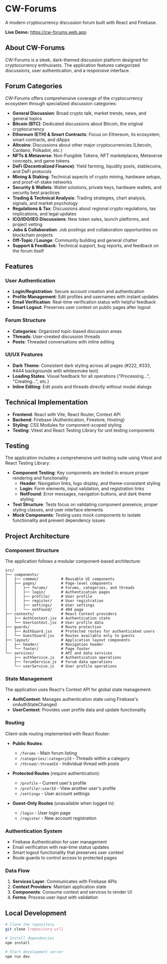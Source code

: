 # CW-Forums

A modern cryptocurrency discussion forum built with React and Firebase.

**Live Demo:** <a href="https://cw-forums.web.app" target="_blank">https://cw-forums.web.app</a>

## About CW-Forums

CW-Forums is a sleek, dark-themed discussion platform designed for cryptocurrency enthusiasts. The application features categorized discussions, user authentication, and a responsive interface.

## Forum Categories

CW-Forums offers comprehensive coverage of the cryptocurrency ecosystem through specialized discussion categories:

- **General Discussion**: Broad crypto talk, market trends, news, and general topics
- **Bitcoin (BTC)**: Dedicated discussions about Bitcoin, the original cryptocurrency
- **Ethereum (ETH) & Smart Contracts**: Focus on Ethereum, its ecosystem, smart contracts, and dApps
- **Altcoins**: Discussions about other major cryptocurrencies (Litecoin, Cardano, Polkadot, etc.)
- **NFTs & Metaverse**: Non-Fungible Tokens, NFT marketplaces, Metaverse concepts, and game tokens
- **DeFi (Decentralized Finance)**: Yield farming, liquidity pools, stablecoins, and DeFi protocols
- **Mining & Staking**: Technical aspects of crypto mining, hardware setups, and proof-of-stake networks
- **Security & Wallets**: Wallet solutions, private keys, hardware wallets, and security best practices
- **Trading & Technical Analysis**: Trading strategies, chart analysis, signals, and market psychology
- **Regulations & Tax**: Discussions about regional crypto regulations, tax implications, and legal updates
- **ICO/IDO/IEO Discussions**: New token sales, launch platforms, and project vetting
- **Jobs & Collaboration**: Job postings and collaboration opportunities on blockchain projects
- **Off-Topic / Lounge**: Community building and general chatter
- **Support & Feedback**: Technical support, bug reports, and feedback on the forum itself

## Features

### User Authentication
- **Login/Registration**: Secure account creation and authentication
- **Profile Management**: Edit profiles and usernames with instant updates
- **Email Verification**: Real-time verification status with helpful feedback
- **Smart Logout**: Preserves user context on public pages after logout

### Forum Structure
- **Categories**: Organized topic-based discussion areas
- **Threads**: User-created discussion threads
- **Posts**: Threaded conversations with inline editing

### UI/UX Features
- **Dark Theme**: Consistent dark styling across all pages (#222, #333, #444 backgrounds with whitesmoke text)
- **Loading States**: Visual feedback for all operations ("Processing...", "Creating...", etc.)
- **Inline Editing**: Edit posts and threads directly without modal dialogs

## Technical Implementation

- **Frontend**: React with Vite, React Router, Context API
- **Backend**: Firebase (Authentication, Firestore, Hosting)
- **Styling**: CSS Modules for component-scoped styling
- **Testing**: Vitest and React Testing Library for unit testing components

## Testing

The application includes a comprehensive unit testing suite using Vitest and React Testing Library:

- **Component Testing**: Key components are tested to ensure proper rendering and functionality
  - **Header**: Navigation links, logo display, and theme-consistent styling
  - **Login**: Form elements, input validation, and registration links
  - **NotFound**: Error messages, navigation buttons, and dark theme styling
- **Test Structure**: Tests focus on validating component presence, proper styling classes, and user interface elements
- **Mock Components**: Testing uses mock components to isolate functionality and prevent dependency issues

## Project Architecture

### Component Structure

The application follows a modular component-based architecture:

```
src/
├── components/
│   ├── common/          # Reusable UI components
│   ├── pages/           # Page-level components
│   │   ├── forums/      # Forums, categories, and threads
│   │   ├── login/       # Authentication pages
│   │   ├── profile/     # User profile
│   │   ├── register/    # User registration
│   │   ├── settings/    # User settings
│   │   └── notFound/    # 404 page
├── contexts/            # React Context providers
│   ├── AuthContext.jsx  # Authentication state
│   └── UserContext.jsx  # User profile data
├── guards/              # Route protection
│   ├── AuthGuard.jsx    # Protected routes for authenticated users
│   └── GuestGuard.jsx   # Routes available only to guests
├── layout/              # Application layout components
│   ├── header/          # Navigation header
│   └── footer/          # Page footer
└── services/            # API and data services
    ├── authService.js   # Authentication operations
    ├── forumService.js  # Forum data operations
    └── userService.js   # User profile operations
```

### State Management

The application uses React's Context API for global state management:

- **AuthContext**: Manages authentication state using Firebase's onAuthStateChanged
- **UserContext**: Provides user profile data and update functionality

### Routing

Client-side routing implemented with React Router:

- **Public Routes**: 
  - `/forums` - Main forum listing
  - `/categories/:categoryId` - Threads within a category
  - `/thread/:threadId` - Individual thread with posts
  
- **Protected Routes** (require authentication):
  - `/profile` - Current user's profile
  - `/profile/:userId` - View another user's profile
  - `/settings` - User account settings
  
- **Guest-Only Routes** (unavailable when logged in):
  - `/login` - User login page
  - `/register` - New account registration

### Authentication System

- Firebase Authentication for user management
- Email verification with real-time status updates
- Smart logout functionality that preserves user context
- Route guards to control access to protected pages

### Data Flow

1. **Services Layer**: Communicates with Firebase APIs
2. **Context Providers**: Maintain application state
3. **Components**: Consume context and services to render UI
4. **Forms**: Process user input with validation

## Local Development

```bash
# Clone the repository
git clone [repository-url]

# Install dependencies
npm install

# Start development server
npm run dev
